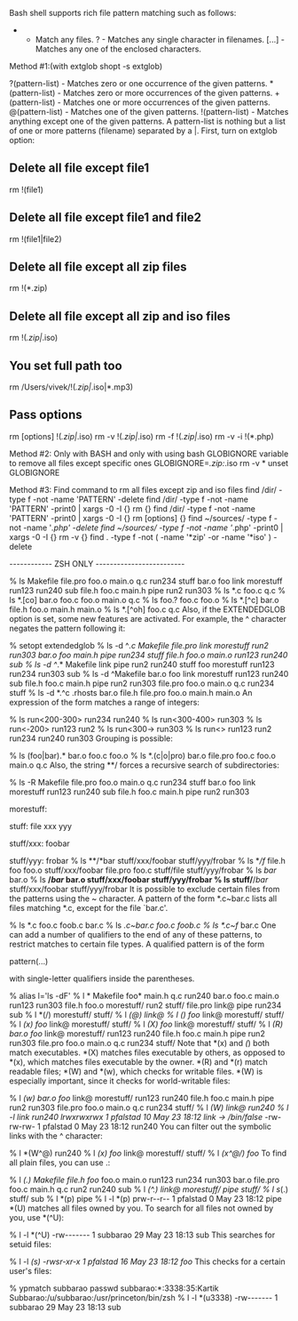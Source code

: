 Bash shell supports rich file pattern matching such as follows:

* - Match any files.
? - Matches any single character in filenames.
[...] - Matches any one of the enclosed characters.

Method #1:(with extglob shopt -s extglob)

?(pattern-list) - Matches zero or one occurrence of the given patterns.
*(pattern-list) - Matches zero or more occurrences of the given patterns.
+(pattern-list) - Matches one or more occurrences of the given patterns.
@(pattern-list) - Matches one of the given patterns.
!(pattern-list) - Matches anything except one of the given patterns.
A pattern-list is nothing but a list of one or more patterns (filename) separated by a |. First, turn on extglob option:

 

## Delete all file except file1 ##
rm  !(file1)
 
## Delete all file except file1 and file2 ##
rm  !(file1|file2)
 
## Delete all file except all zip files ##
rm  !(*.zip)
 
## Delete all file except all zip and iso files ##
rm  !(*.zip|*.iso)
 
## You set full path too ##
rm /Users/vivek/!(*.zip|*.iso|*.mp3)
 
## Pass options ##
rm [options]  !(*.zip|*.iso)
rm -v  !(*.zip|*.iso)
rm -f  !(*.zip|*.iso)
rm -v -i  !(*.php)
 

 
 
Method #2: Only with BASH and only with using bash GLOBIGNORE variable to remove all files except specific ones
GLOBIGNORE=*.zip:*.iso
rm -v *
unset GLOBIGNORE
 
Method #3: Find command to rm all files except zip and iso files
find /dir/ -type f -not -name 'PATTERN' -delete
find /dir/ -type f -not -name 'PATTERN' -print0 | xargs -0 -I {} rm {}
find /dir/ -type f -not -name 'PATTERN' -print0 | xargs -0 -I {} rm [options] {}
find ~/sources/ -type f -not -name '*.php' -delete
find ~/sources/ -type f -not -name '*.php' -print0 | xargs -0 -I {} rm -v {}
find . -type f -not \( -name '*zip' -or -name '*iso' \) -delete
 




------------ ZSH ONLY -------------------------


% ls
Makefile   file.pro   foo.o      main.o     q.c        run234     stuff
bar.o      foo        link       morestuff  run123     run240     sub
file.h     foo.c      main.h     pipe       run2       run303
% ls *.c
foo.c  q.c
% ls *.[co]
bar.o   foo.c   foo.o   main.o  q.c
% ls foo.?
foo.c  foo.o
% ls *.[^c]
bar.o   file.h  foo.o   main.h  main.o
% ls *.[^oh]
foo.c  q.c
Also, if the EXTENDEDGLOB option is set, some new features are activated. For example, the ^ character negates the pattern following it:

% setopt extendedglob
% ls -d ^*.c
Makefile   file.pro   link       morestuff  run2       run303
bar.o      foo        main.h     pipe       run234     stuff
file.h     foo.o      main.o     run123     run240     sub
% ls -d ^*.*
Makefile   link       pipe       run2       run240     stuff
foo        morestuff  run123     run234     run303     sub
% ls -d ^Makefile
bar.o      foo        link       morestuff  run123     run240     sub
file.h     foo.c      main.h     pipe       run2       run303
file.pro   foo.o      main.o     q.c        run234     stuff
% ls -d *.^c
.rhosts   bar.o     file.h    file.pro  foo.o     main.h    main.o
An expression of the form <x-y> matches a range of integers:

% ls run<200-300>
run234  run240
% ls run<300-400>
run303
% ls run<-200>
run123  run2
% ls run<300->
run303
% ls run<>
run123  run2    run234  run240  run303
Grouping is possible:

% ls (foo|bar).*
bar.o  foo.c  foo.o
% ls *.(c|o|pro)
bar.o     file.pro  foo.c     foo.o     main.o    q.c
Also, the string **/ forces a recursive search of subdirectories:

% ls -R
Makefile   file.pro   foo.o      main.o     q.c        run234     stuff
bar.o      foo        link       morestuff  run123     run240     sub
file.h     foo.c      main.h     pipe       run2       run303

morestuff:

stuff:
file  xxx   yyy

stuff/xxx:
foobar

stuff/yyy:
frobar
% ls **/*bar
stuff/xxx/foobar  stuff/yyy/frobar
% ls **/f*
file.h            foo               foo.o             stuff/xxx/foobar
file.pro          foo.c             stuff/file        stuff/yyy/frobar
% ls *bar*
bar.o
% ls **/*bar*
bar.o             stuff/xxx/foobar  stuff/yyy/frobar
% ls stuff/**/*bar*
stuff/xxx/foobar  stuff/yyy/frobar
It is possible to exclude certain files from the patterns using the ~ character. A pattern of the form *.c~bar.c lists all files matching *.c, except for the file `bar.c'.

% ls *.c
foo.c    foob.c    bar.c
% ls *.c~bar.c
foo.c    foob.c
% ls *.c~f*
bar.c
One can add a number of qualifiers to the end of any of these patterns, to restrict matches to certain file types. A qualified pattern is of the form

pattern(...)

with single-letter qualifiers inside the parentheses.

% alias l='ls -dF'
% l *
Makefile    foo*        main.h      q.c         run240
bar.o       foo.c       main.o      run123      run303
file.h      foo.o       morestuff/  run2        stuff/
file.pro    link@       pipe        run234      sub
% l *(/)
morestuff/  stuff/
% l *(@)
link@
% l *(*)
foo*        link@       morestuff/  stuff/
% l *(x)
foo*        link@       morestuff/  stuff/
% l *(X)
foo*        link@       morestuff/  stuff/
% l *(R)
bar.o       foo*        link@       morestuff/  run123      run240
file.h      foo.c       main.h      pipe        run2        run303
file.pro    foo.o       main.o      q.c         run234      stuff/
Note that *(x) and *(*) both match executables. *(X) matches files executable by others, as opposed to *(x), which matches files executable by the owner. *(R) and *(r) match readable files; *(W) and *(w), which checks for writable files. *(W) is especially important, since it checks for world-writable files:

% l *(w)
bar.o       foo*        link@       morestuff/  run123      run240
file.h      foo.c       main.h      pipe        run2        run303
file.pro    foo.o       main.o      q.c         run234      stuff/
% l *(W)
link@   run240
% l -l link run240
lrwxrwxrwx  1 pfalstad       10 May 23 18:12 link -> /bin/false*
-rw-rw-rw-  1 pfalstad        0 May 23 18:12 run240
You can filter out the symbolic links with the ^ character:

% l *(W^@)
run240
% l *(x)
foo*        link@       morestuff/  stuff/
% l *(x^@/)
foo*
To find all plain files, you can use .:

% l *(.)
Makefile  file.h    foo*      foo.o     main.o    run123    run234    run303
bar.o     file.pro  foo.c     main.h    q.c       run2      run240    sub
% l *(^.)
link@       morestuff/  pipe        stuff/
% l s*(.)
stuff/   sub
% l *(p)
pipe
% l -l *(p)
prw-r--r--  1 pfalstad        0 May 23 18:12 pipe
*(U) matches all files owned by you. To search for all files not owned by you, use *(^U):

% l -l *(^U)
-rw-------  1 subbarao       29 May 23 18:13 sub
This searches for setuid files:

% l -l *(s)
-rwsr-xr-x  1 pfalstad       16 May 23 18:12 foo*
This checks for a certain user's files:

% ypmatch subbarao passwd
subbarao:*:3338:35:Kartik Subbarao:/u/subbarao:/usr/princeton/bin/zsh
% l -l *(u3338)
-rw-------  1 subbarao       29 May 23 18:13 sub

